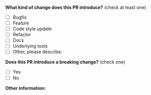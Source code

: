 <!-- Please don't delete this template -->

<!-- PULL REQUEST TEMPLATE -->
<!-- (Update "[ ]" to "[x]" to check a box) -->

**What kind of change does this PR introduce?** (check at least one)

- [ ] Bugfix
- [ ] Feature
- [ ] Code style update
- [ ] Refactor
- [ ] Docs
- [ ] Underlying tools
- [ ] Other, please describe:

<!--
Note:
When submitting documentation PRs, please target the `master` branch
When submitting coding PRs, please target the `dev` branch.
-->

**Does this PR introduce a breaking change?** (check one)

- [ ] Yes
- [ ] No

**Other information:**

